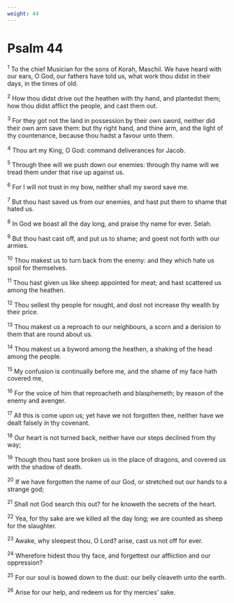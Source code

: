 ```yaml
---
weight: 44
---
```


# Psalm 44

<sup>1</sup> To the chief Musician for the sons of Korah, Maschil. We have heard with our ears, O God, our fathers have told us, what work thou didst in their days, in the times of old. 

<sup>2</sup> How thou didst drive out the heathen with thy hand, and plantedst them; how thou didst afflict the people, and cast them out. 

<sup>3</sup> For they got not the land in possession by their own sword, neither did their own arm save them: but thy right hand, and thine arm, and the light of thy countenance, because thou hadst a favour unto them. 

<sup>4</sup> Thou art my King, O God: command deliverances for Jacob. 

<sup>5</sup> Through thee will we push down our enemies: through thy name will we tread them under that rise up against us. 

<sup>6</sup> For I will not trust in my bow, neither shall my sword save me. 

<sup>7</sup> But thou hast saved us from our enemies, and hast put them to shame that hated us. 

<sup>8</sup> In God we boast all the day long, and praise thy name for ever. Selah. 

<sup>9</sup> But thou hast cast off, and put us to shame; and goest not forth with our armies. 

<sup>10</sup> Thou makest us to turn back from the enemy: and they which hate us spoil for themselves. 

<sup>11</sup> Thou hast given us like sheep appointed for meat; and hast scattered us among the heathen. 

<sup>12</sup> Thou sellest thy people for nought, and dost not increase thy wealth by their price. 

<sup>13</sup> Thou makest us a reproach to our neighbours, a scorn and a derision to them that are round about us. 

<sup>14</sup> Thou makest us a byword among the heathen, a shaking of the head among the people. 

<sup>15</sup> My confusion is continually before me, and the shame of my face hath covered me, 

<sup>16</sup> For the voice of him that reproacheth and blasphemeth; by reason of the enemy and avenger. 

<sup>17</sup> All this is come upon us; yet have we not forgotten thee, neither have we dealt falsely in thy covenant. 

<sup>18</sup> Our heart is not turned back, neither have our steps declined from thy way; 

<sup>19</sup> Though thou hast sore broken us in the place of dragons, and covered us with the shadow of death. 

<sup>20</sup> If we have forgotten the name of our God, or stretched out our hands to a strange god; 

<sup>21</sup> Shall not God search this out? for he knoweth the secrets of the heart. 

<sup>22</sup> Yea, for thy sake are we killed all the day long; we are counted as sheep for the slaughter. 

<sup>23</sup> Awake, why sleepest thou, O Lord? arise, cast us not off for ever. 

<sup>24</sup> Wherefore hidest thou thy face, and forgettest our affliction and our oppression? 

<sup>25</sup> For our soul is bowed down to the dust: our belly cleaveth unto the earth. 

<sup>26</sup> Arise for our help, and redeem us for thy mercies’ sake. 


